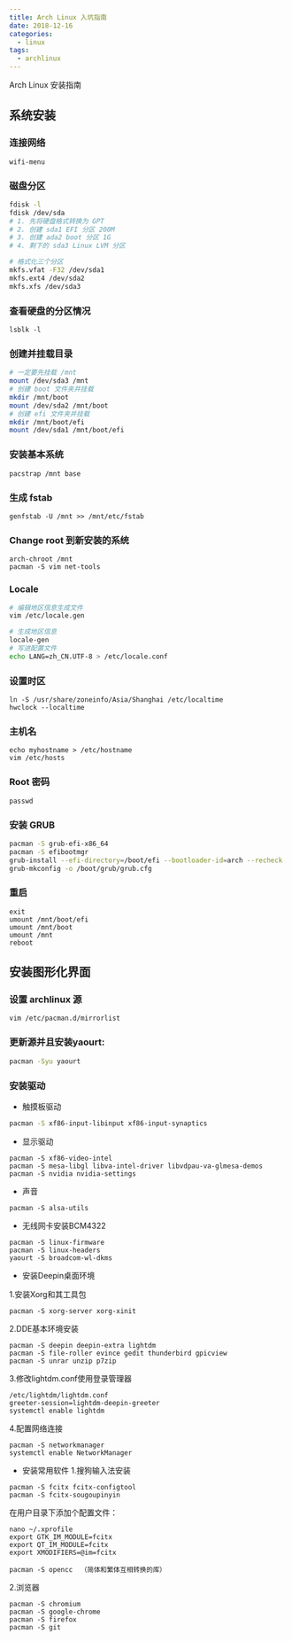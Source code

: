 ```yaml
---
title: Arch Linux 入坑指南
date: 2018-12-16
categories:
  - linux
tags:
  - archlinux
---
```


Arch Linux 安装指南
<!--more-->

## 系统安装
### 连接网络
```
wifi-menu
```
### 磁盘分区
```bash
fdisk -l
fdisk /dev/sda
# 1. 先将硬盘格式转换为 GPT
# 2. 创建 sda1 EFI 分区 200M
# 3. 创建 ada2 boot 分区 1G
# 4. 剩下的 sda3 Linux LVM 分区
```
```bash
# 格式化三个分区
mkfs.vfat -F32 /dev/sda1
mkfs.ext4 /dev/sda2
mkfs.xfs /dev/sda3
```
### 查看硬盘的分区情况
```
lsblk -l
```
### 创建并挂载目录
```bash
# 一定要先挂载 /mnt
mount /dev/sda3 /mnt
# 创建 boot 文件夹并挂载
mkdir /mnt/boot
mount /dev/sda2 /mnt/boot
# 创建 efi 文件夹并挂载
mkdir /mnt/boot/efi
mount /dev/sda1 /mnt/boot/efi

```
### 安装基本系统
```
pacstrap /mnt base
```
### 生成 fstab
```
genfstab -U /mnt >> /mnt/etc/fstab
```
### Change root 到新安装的系统
```
arch-chroot /mnt
pacman -S vim net-tools
```
### Locale
```bash
# 编辑地区信息生成文件
vim /etc/locale.gen
```
```bash
# 生成地区信息
locale-gen
# 写进配置文件
echo LANG=zh_CN.UTF-8 > /etc/locale.conf
```
### 设置时区
```
ln -S /usr/share/zoneinfo/Asia/Shanghai /etc/localtime
hwclock --localtime 
```
### 主机名
```
echo myhostname > /etc/hostname
vim /etc/hosts
```
### Root 密码
```
passwd
```
### 安装 GRUB
```bash
pacman -S grub-efi-x86_64
pacman -S efibootmgr
grub-install --efi-directory=/boot/efi --bootloader-id=arch --recheck
grub-mkconfig -o /boot/grub/grub.cfg
```
### 重启
```
exit
umount /mnt/boot/efi
umount /mnt/boot
umount /mnt
reboot
```

## 安装图形化界面
### 设置 archlinux 源
```
vim /etc/pacman.d/mirrorlist
```
### 更新源并且安装yaourt:
```bash
pacman -Syu yaourt
```
### 安装驱动
+ 触摸板驱动

```bash
pacman -S xf86-input-libinput xf86-input-synaptics
```

+ 显示驱动

```
pacman -S xf86-video-intel
pacman -S mesa-libgl libva-intel-driver libvdpau-va-glmesa-demos
pacman -S nvidia nvidia-settings
```

+ 声音

```
pacman -S alsa-utils
```

+ 无线网卡安装BCM4322

```
pacman -S linux-firmware
pacman -S linux-headers
yaourt -S broadcom-wl-dkms
```

+ 安装Deepin桌面环境

1.安装Xorg和其工具包
```
pacman -S xorg-server xorg-xinit
```

2.DDE基本环境安装
```
pacman -S deepin deepin-extra lightdm
pacman -S file-roller evince gedit thunderbird gpicview
pacman -S unrar unzip p7zip
```

3.修改lightdm.conf使用登录管理器
```
/etc/lightdm/lightdm.conf
greeter-session=lightdm-deepin-greeter
systemctl enable lightdm
```

4.配置网络连接
```
pacman -S networkmanager
systemctl enable NetworkManager
```

+ 安装常用软件
1.搜狗输入法安装
```
pacman -S fcitx fcitx-configtool
pacman -S fcitx-sougoupinyin
```
在用户目录下添加个配置文件：
```
nano ~/.xprofile
export GTK_IM_MODULE=fcitx
export QT_IM_MODULE=fcitx
export XMODIFIERS=@im=fcitx
```
```
pacman -S opencc  （简体和繁体互相转换的库）
```

2.浏览器
```
pacman -S chromium
pacman -S google-chrome
pacman -S firefox
pacman -S git
```
